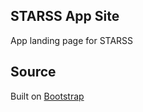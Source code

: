 ## STARSS App Site
App landing page for STARSS

## Source
Built on [Bootstrap](http://getbootstrap.com)
